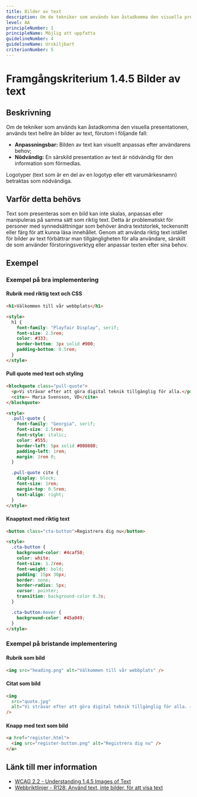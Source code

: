 ```yaml
---
title: Bilder av text
description: Om de tekniker som används kan åstadkomma den visuella presentationen, används text hellre än bilder av text.
level: AA
principleNumber: 1
principleName: Möjlig att uppfatta
guidelineNumber: 4
guidelineName: Urskiljbart
criterionNumber: 5
---
```


# Framgångskriterium 1.4.5 Bilder av text

## Beskrivning

Om de tekniker som används kan åstadkomma den visuella presentationen, används text hellre än bilder av text, förutom i följande fall:

- **Anpassningsbar:** Bilden av text kan visuellt anpassas efter användarens behov;
- **Nödvändig:** En särskild presentation av text är nödvändig för den information som förmedlas.

Logotyper (text som är en del av en logotyp eller ett varumärkesnamn) betraktas som nödvändiga.

## Varför detta behövs

Text som presenteras som en bild kan inte skalas, anpassas eller manipuleras på samma sätt som riktig text. Detta är problematiskt för personer med synnedsättningar som behöver ändra textstorlek, teckensnitt eller färg för att kunna läsa innehållet. Genom att använda riktig text istället för bilder av text förbättrar man tillgängligheten för alla användare, särskilt de som använder förstoringsverktyg eller anpassar texten efter sina behov.

## Exempel

### Exempel på bra implementering

#### Rubrik med riktig text och CSS

```html
<h1>Välkommen till vår webbplats</h1>

<style>
  h1 {
    font-family: "Playfair Display", serif;
    font-size: 2.5rem;
    color: #333;
    border-bottom: 3px solid #900;
    padding-bottom: 0.5rem;
  }
</style>
```

#### Pull quote med text och styling

```html
<blockquote class="pull-quote">
  <p>Vi strävar efter att göra digital teknik tillgänglig för alla.</p>
  <cite>— Maria Svensson, VD</cite>
</blockquote>

<style>
  .pull-quote {
    font-family: "Georgia", serif;
    font-size: 1.5rem;
    font-style: italic;
    color: #555;
    border-left: 5px solid #008080;
    padding-left: 1rem;
    margin: 2rem 0;
  }

  .pull-quote cite {
    display: block;
    font-size: 1rem;
    margin-top: 0.5rem;
    text-align: right;
  }
</style>
```

#### Knapptext med riktig text

```html
<button class="cta-button">Registrera dig nu</button>

<style>
  .cta-button {
    background-color: #4caf50;
    color: white;
    font-size: 1.2rem;
    font-weight: bold;
    padding: 15px 30px;
    border: none;
    border-radius: 5px;
    cursor: pointer;
    transition: background-color 0.3s;
  }

  .cta-button:hover {
    background-color: #45a049;
  }
</style>
```

### Exempel på bristande implementering

#### Rubrik som bild

```html
<img src="heading.png" alt="Välkommen till vår webbplats" />
```

#### Citat som bild

```html
<img
  src="quote.jpg"
  alt="Vi strävar efter att göra digital teknik tillgänglig för alla. — Maria Svensson, VD"
/>
```

#### Knapp med text som bild

```html
<a href="register.html">
  <img src="register-button.png" alt="Registrera dig nu" />
</a>
```

## Länk till mer information

- [WCAG 2.2 - Understanding 1.4.5 Images of Text](https://www.w3.org/WAI/WCAG22/Understanding/images-of-text.html)
- [Webbriktlinjer - R128: Använd text, inte bilder, för att visa text](https://www.digg.se/webbriktlinjer/alla-webbriktlinjer/anvand-text-inte-bilder-for-att-visa-text)
